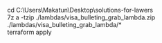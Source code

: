 cd C:\Users\Makatun\Desktop\solutions-for-lawers  
7z a -tzip ./lambdas/visa_bulleting_grab_lambda.zip ./lambdas/visa_bulleting_grab_lambda/*  
terraform apply  